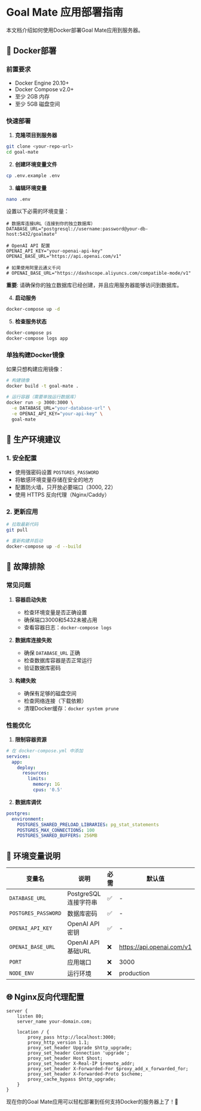 # Goal Mate 应用部署指南

本文档介绍如何使用Docker部署Goal Mate应用到服务器。

## 🐳 Docker部署

### 前置要求

- Docker Engine 20.10+
- Docker Compose v2.0+
- 至少 2GB 内存
- 至少 5GB 磁盘空间

### 快速部署

1. **克隆项目到服务器**
```bash
git clone <your-repo-url>
cd goal-mate
```

2. **创建环境变量文件**
```bash
cp .env.example .env
```

3. **编辑环境变量**
```bash
nano .env
```

设置以下必需的环境变量：
```env
# 数据库连接URL（连接到你的独立数据库）
DATABASE_URL="postgresql://username:password@your-db-host:5432/goalmate"

# OpenAI API 配置
OPENAI_API_KEY="your-openai-api-key"
OPENAI_BASE_URL="https://api.openai.com/v1"

# 如果使用阿里云通义千问
# OPENAI_BASE_URL="https://dashscope.aliyuncs.com/compatible-mode/v1"
```

**重要**: 请确保你的独立数据库已经创建，并且应用服务器能够访问到数据库。

4. **启动服务**
```bash
docker-compose up -d
```

5. **检查服务状态**
```bash
docker-compose ps
docker-compose logs app
```

### 单独构建Docker镜像

如果只想构建应用镜像：

```bash
# 构建镜像
docker build -t goal-mate .

# 运行容器（需要单独运行数据库）
docker run -p 3000:3000 \
  -e DATABASE_URL="your-database-url" \
  -e OPENAI_API_KEY="your-api-key" \
  goal-mate
```

## 🚀 生产环境建议

### 1. 安全配置

- 使用强密码设置 `POSTGRES_PASSWORD`
- 将敏感环境变量存储在安全的地方
- 配置防火墙，只开放必要端口（3000, 22）
- 使用 HTTPS 反向代理（Nginx/Caddy）

### 2. 更新应用

```bash
# 拉取最新代码
git pull

# 重新构建并启动
docker-compose up -d --build
```

## 🔧 故障排除

### 常见问题

1. **容器启动失败**
   - 检查环境变量是否正确设置
   - 确保端口3000和5432未被占用
   - 查看容器日志：`docker-compose logs`

2. **数据库连接失败**
   - 确保 `DATABASE_URL` 正确
   - 检查数据库容器是否正常运行
   - 验证数据库密码

3. **构建失败**
   - 确保有足够的磁盘空间
   - 检查网络连接（下载依赖）
   - 清理Docker缓存：`docker system prune`

### 性能优化

1. **限制容器资源**
```yaml
# 在 docker-compose.yml 中添加
services:
  app:
    deploy:
      resources:
        limits:
          memory: 1G
          cpus: '0.5'
```

2. **数据库调优**
```yaml
postgres:
  environment:
    POSTGRES_SHARED_PRELOAD_LIBRARIES: pg_stat_statements
    POSTGRES_MAX_CONNECTIONS: 100
    POSTGRES_SHARED_BUFFERS: 256MB
```

## 📝 环境变量说明

| 变量名 | 说明 | 必需 | 默认值 |
|--------|------|------|--------|
| `DATABASE_URL` | PostgreSQL连接字符串 | ✅ | - |
| `POSTGRES_PASSWORD` | 数据库密码 | ✅ | - |
| `OPENAI_API_KEY` | OpenAI API密钥 | ✅ | - |
| `OPENAI_BASE_URL` | OpenAI API基础URL | ❌ | https://api.openai.com/v1 |
| `PORT` | 应用端口 | ❌ | 3000 |
| `NODE_ENV` | 运行环境 | ❌ | production |

## 🌐 Nginx反向代理配置

```nginx
server {
    listen 80;
    server_name your-domain.com;

    location / {
        proxy_pass http://localhost:3000;
        proxy_http_version 1.1;
        proxy_set_header Upgrade $http_upgrade;
        proxy_set_header Connection 'upgrade';
        proxy_set_header Host $host;
        proxy_set_header X-Real-IP $remote_addr;
        proxy_set_header X-Forwarded-For $proxy_add_x_forwarded_for;
        proxy_set_header X-Forwarded-Proto $scheme;
        proxy_cache_bypass $http_upgrade;
    }
}
```

现在你的Goal Mate应用可以轻松部署到任何支持Docker的服务器上了！🎉 